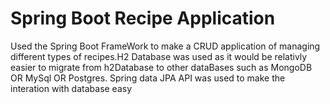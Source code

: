 # Spring Boot Recipe Application
Used the Spring Boot FrameWork to make a CRUD application of managing different types of recipes.H2 Database was used as it would be relativly easier to migrate from h2Database to other dataBases such as MongoDB OR MySql OR Postgres. Spring data JPA API was used to make the interation with database easy
